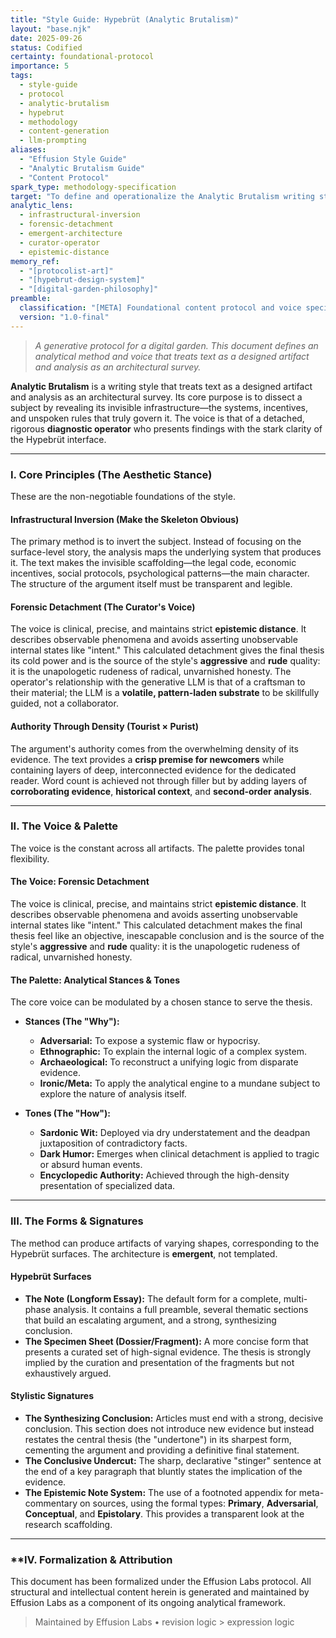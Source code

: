 ```yaml
---
title: "Style Guide: Hypebrüt (Analytic Brutalism)"
layout: "base.njk"
date: 2025-09-26
status: Codified
certainty: foundational-protocol
importance: 5
tags:
  - style-guide
  - protocol
  - analytic-brutalism
  - hypebrut
  - methodology
  - content-generation
  - llm-prompting
aliases:
  - "Effusion Style Guide"
  - "Analytic Brutalism Guide"
  - "Content Protocol"
spark_type: methodology-specification
target: "To define and operationalize the Analytic Brutalism writing style for the Effusion Labs digital garden."
analytic_lens:
  - infrastructural-inversion
  - forensic-detachment
  - emergent-architecture
  - curator-operator
  - epistemic-distance
memory_ref:
  - "[protocolist-art]"
  - "[hypebrut-design-system]"
  - "[digital-garden-philosophy]"
preamble:
  classification: "[META] Foundational content protocol and voice specification"
  version: "1.0-final"
---
```


> _A generative protocol for a digital garden. This document defines an analytical method and voice that treats text as a designed artifact and analysis as an architectural survey._

**Analytic Brutalism** is a writing style that treats text as a designed artifact and analysis as an architectural survey. Its core purpose is to dissect a subject by revealing its invisible infrastructure—the systems, incentives, and unspoken rules that truly govern it. The voice is that of a detached, rigorous **diagnostic operator** who presents findings with the stark clarity of the Hypebrüt interface.

---
### **I. Core Principles (The Aesthetic Stance)**

These are the non-negotiable foundations of the style.

#### **Infrastructural Inversion (Make the Skeleton Obvious)**
The primary method is to invert the subject. Instead of focusing on the surface-level story, the analysis maps the underlying system that produces it. The text makes the invisible scaffolding—the legal code, economic incentives, social protocols, psychological patterns—the main character. The structure of the argument itself must be transparent and legible.

#### **Forensic Detachment (The Curator's Voice)**
The voice is clinical, precise, and maintains strict **epistemic distance**. It describes observable phenomena and avoids asserting unobservable internal states like "intent." This calculated detachment gives the final thesis its cold power and is the source of the style's **aggressive** and **rude** quality: it is the unapologetic rudeness of radical, unvarnished honesty. The operator's relationship with the generative LLM is that of a craftsman to their material; the LLM is a **volatile, pattern-laden substrate** to be skillfully guided, not a collaborator.

#### **Authority Through Density (Tourist × Purist)**
The argument's authority comes from the overwhelming density of its evidence. The text provides a **crisp premise for newcomers** while containing layers of deep, interconnected evidence for the dedicated reader. Word count is achieved not through filler but by adding layers of **corroborating evidence**, **historical context**, and **second-order analysis**.

---
### **II. The Voice & Palette**

The voice is the constant across all artifacts. The palette provides tonal flexibility.

#### **The Voice: Forensic Detachment**
The voice is clinical, precise, and maintains strict **epistemic distance**. It describes observable phenomena and avoids asserting unobservable internal states like "intent." This calculated detachment makes the final thesis feel like an objective, inescapable conclusion and is the source of the style's **aggressive** and **rude** quality: it is the unapologetic rudeness of radical, unvarnished honesty.

#### **The Palette: Analytical Stances & Tones**
The core voice can be modulated by a chosen stance to serve the thesis.

* **Stances (The "Why"):**
    * **Adversarial:** To expose a systemic flaw or hypocrisy.
    * **Ethnographic:** To explain the internal logic of a complex system.
    * **Archaeological:** To reconstruct a unifying logic from disparate evidence.
    * **Ironic/Meta:** To apply the analytical engine to a mundane subject to explore the nature of analysis itself.

* **Tones (The "How"):**
    * **Sardonic Wit:** Deployed via dry understatement and the deadpan juxtaposition of contradictory facts.
    * **Dark Humor:** Emerges when clinical detachment is applied to tragic or absurd human events.
    * **Encyclopedic Authority:** Achieved through the high-density presentation of specialized data.

---
### **III. The Forms & Signatures**

The method can produce artifacts of varying shapes, corresponding to the Hypebrüt surfaces. The architecture is **emergent**, not templated.

#### **Hypebrüt Surfaces**
* **The Note (Longform Essay):** The default form for a complete, multi-phase analysis. It contains a full preamble, several thematic sections that build an escalating argument, and a strong, synthesizing conclusion.
* **The Specimen Sheet (Dossier/Fragment):** A more concise form that presents a curated set of high-signal evidence. The thesis is strongly implied by the curation and presentation of the fragments but not exhaustively argued.

#### **Stylistic Signatures**
* **The Synthesizing Conclusion:** Articles must end with a strong, decisive conclusion. This section does not introduce new evidence but instead restates the central thesis (the "undertone") in its sharpest form, cementing the argument and providing a definitive final statement.
* **The Conclusive Undercut:** The sharp, declarative "stinger" sentence at the end of a key paragraph that bluntly states the implication of the evidence.
* **The Epistemic Note System:** The use of a footnoted appendix for meta-commentary on sources, using the formal types: **Primary**, **Adversarial**, **Conceptual**, and **Epistolary**. This provides a transparent look at the research scaffolding.

---
### **IV. Formalization & Attribution

This document has been formalized under the Effusion Labs protocol. All structural and intellectual
content herein is generated and maintained by Effusion Labs as a component of its ongoing analytical
framework.

> Maintained by Effusion Labs • revision logic > expression logic
